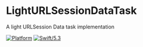 # LightURLSessionDataTask

A light URLSession Data task implementation

[![Platform](https://img.shields.io/badge/platform-iOS-green.svg?style=flat-square)](https://developer.apple.com/iOS/)
[![Swift/5.3](https://img.shields.io/badge/swift-5.3-brightgreen.svg?style=flat-square)](https://developer.apple.com/swift/)
